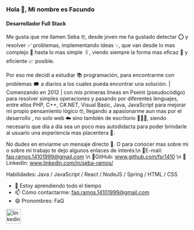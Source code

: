 ### Hola 👋, Mi nombre es Facundo
#### Desarrollador Full Stack
Me gusta que me llamen Seba 🤓, desde joven me ha gustado detectar ⭕ y resolver ✅ problemas, implementando ideas 💡, que van desde lo mas complejo 🤯 hasta lo mas simple 🖇️, viendo siempre la forma mas eficaz 🎯 y eficiente 📈 posible.

Por eso me decidí a estudiar 📚 programación, para encontrarme con problemas 🗯️ a diarios a los cuales pueda encontrar una solución.
| Comenzando en 2012 | con mis primeras líneas en Pseint (pseudocódigo) para resolver simples operaciones y pasando por diferentes lenguajes, entre ellos PHP, C++, C#.NET, Visual Basic, Java, JavaScript para mejorar mi propio pensamiento lógico 🤓, llegando a apasionarme aun mas por el desarrollo , no solo web ☁️ sino también de escritorio 👨🏻‍💻, siendo necesario que día a día sea un poco mas autodidacta para poder brindarle al usuario una experiencia mas placentera 🤩.

No dudes en enviarme un mensaje directo 💬.
O para conocer mas sobre mi o sobre mi trabajo te dejo algunos enlaces de interés:\n
📧E-mail: faq.ramos.14101999@gmail.com \n
🎯GitHub: www.github.com/fsr1410 \n
🔎LinkedIn: www.linkedin.com/in/seba-ramos/

Habilidades: Java /  JavaScript / React / NodeJS / Spring / HTML / CSS

- 🌱 Estoy aprendiendo todo el tiempo 
- 📫 Cómo contactarme: faq.ramos.14101999@gmail.com 
- 😄 Pronombres: FaQ 


[<img src='https://cdn.jsdelivr.net/npm/simple-icons@3.0.1/icons/linkedin.svg' alt='linkedin' height='40'>](https://www.linkedin.com/in/https://www.linkedin.com/in/seba-ramos//)  

